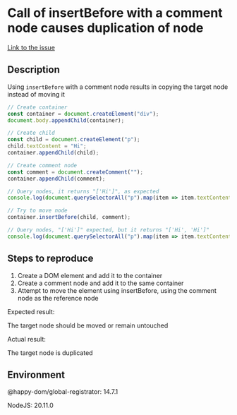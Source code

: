 # Call of insertBefore with a comment node causes duplication of node

[Link to the issue](https://github.com/capricorn86/happy-dom/issues/1406)

## Description

Using `insertBefore` with a comment node results in copying the target node instead of moving it

```js
// Create container
const container = document.createElement("div");
document.body.appendChild(container);

// Create child
const child = document.createElement("p");
child.textContent = "Hi";
container.appendChild(child);

// Create comment node
const comment = document.createComment("");
container.appendChild(comment);

// Query nodes, it returns "['Hi']", as expected
console.log(document.querySelectorAll("p").map(item => item.textContent));

// Try to move node
container.insertBefore(child, comment);

// Query nodes, "['Hi']" expected, but it returns "['Hi', 'Hi']"
console.log(document.querySelectorAll("p").map(item => item.textContent));
```

## Steps to reproduce

1. Create a DOM element and add it to the container
2. Create a comment node and add it to the same container
3. Attempt to move the element using insertBefore, using the comment node as the reference node

Expected result:

The target node should be moved or remain untouched

Actual result:

The target node is duplicated

## Environment

@happy-dom/global-registrator: 14.7.1

NodeJS: 20.11.0

